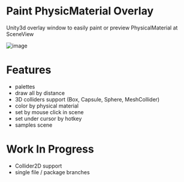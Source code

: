 # Paint PhysicMaterial Overlay
Unity3d overlay window to easily paint or preview PhysicalMaterial at SceneView

![image](https://github.com/user-attachments/assets/61a9dbab-014d-4492-8c1f-def8fc1feb71)
# Features
- palettes
- draw all by distance
- 3D colliders support (Box, Capsule, Sphere, MeshCollider)
- color by physical material
- set by mouse click in scene
- set under cursor by hotkey
- samples scene

# Work In Progress
- Collider2D support
- single file / package branches
